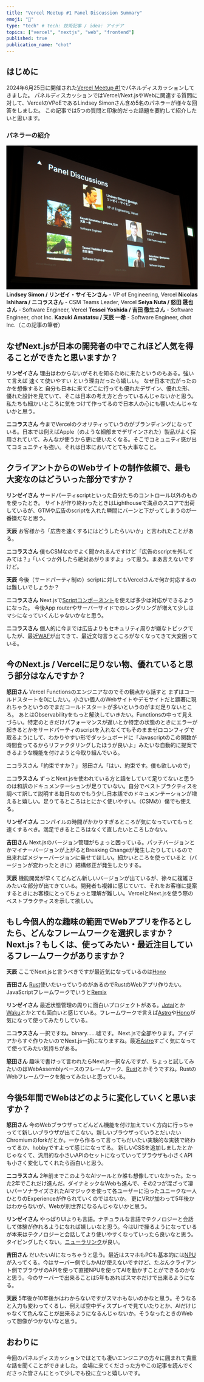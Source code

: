 ```yaml
---
title: "Vercel Meetup #1 Panel Discussion Summary"
emoji: "🔼"
type: "tech" # tech: 技術記事 / idea: アイデア
topics: ["vercel", "nextjs", "web", "frontend"]
published: true
publication_name: "chot"
---
```


## はじめに

2024年6月25日に開催された[Vercel Meetup #1](https://vercel.connpass.com/event/321176/)でパネルディスカッションしてきました。
パネルディスカッションではVercel/Next.jsやWebに関連する質問に対して、VercelのVPoEであるLindsey Simonさん含め5名のパネラーが様々な回答をしました。
この記事では5つの質問と印象的だった話題を要約して紹介したいと思います。

### パネラーの紹介

![](/images/2ab542c1c8671b/vercel_meetup_paneler.jpg)
**Lindsey Simon / リンゼイ・サイモンさん** - VP of Engineering, Vercel
**Nicolas Ishihara / ニコラスさん** - CSM Teams Leader, Vercel
**Seiya Nuta / 怒田 晟也さん** - Software Engineer, Vercel
**Tessei Yoshida / 吉田 徹生さん** - Software Engineer, chot Inc.
**Kazuki Amatatsu / 天辰 一希** - Software Engineer, chot Inc.（この記事の筆者）


## なぜNext.jsが日本の開発者の中でこれほど人気を得ることができたと思いますか？

**リンゼイさん**
理由はわからないがそれを知るために来たというのもある。強いて言えば 速くて使いやすい という理由だったら嬉しい。
なぜ日本で広がったのかを想像すると 自分も日本に来てどこに行っても優れたデザイン、優れた形、優れた設計を見ていて、そこは日本の考え方と合っているんじゃないかと思う。私たちも細かいところに気をつけて作ってるので日本人の心にも響いたんじゃないかと思う。

**ニコラスさん**
今までVercelのクオリティっていうのがブランディングになっている。日本では例えばApple（のような細部までデザインされた）製品がよく採用されていて、みんなが使うから更に使いたくなる。そこでコミュニティ感が出てコミュニティも強い。それは日本においてとても大事なこと。

## クライアントからのWebサイトの制作依頼で、最も大変なのはどういった部分ですか？

**リンゼイさん**
サードパーティscriptといった自分たちのコントロール以外のものを使ったとき。
サイトが作り終わったときはLighthouseで満点のスコアで出荷しているが、GTMや広告のscriptを入れた瞬間にバーンと下がってしまうのが一番嫌だなと思う。

**天辰**
お客様から「広告を速くするにはどうしたらいいか」と言われたことがある。

**ニコラスさん**
僕もCSMなのでよく聞かれるんですけど「広告のscriptを外してみては？」「いくつか外したら絶対あがりますよ」って思う。まあ言えないですけど。

**天辰**
今後（サードパーティ制の）scriptに対してもVercelさんで何か対応するのは難しいでしょうか？

**ニコラスさん**
Next.jsで[Scriptコンポーネント](https://nextjs.org/docs/app/api-reference/components/script)を使えば多少は対応ができるようになった。
今後App routerやサーバーサイドでのレンダリングが増えて少しはマシになっていくんじゃないかなと思う。

**ニコラスさん**
個人的に今までは広告よりもセキュリティ周りが嫌なトピックでしたが、最近[WAF](https://vercel.com/docs/security/vercel-firewall)が出てきて、最近文句言うところがなくなってきて大変困っている。

## 今のNext.js / Vercelに足りない物、優れていると思う部分はなんですか？

**怒田さん**
Vercel Functionsのエンジニアなのでその観点から話すと
まずはコールドスタートを0にしたい。小さい個人のWebサイトやデモサイトだと顕著に現れちゃうというのでまだコールドスタートが多いというのがまだ足りないところ。
あとはObservabilityをもっと解決していきたい。Functionsの中って見えづらい。特定のときだけパフォーマンスが遅いとか特定の状態のときにエラーが起きるとかをサードパーティのscriptを入れなくてもそのままゼロコンフィグで取るようにして、わかりやすい形でダッシュボードに「Javascriptのこの関数が時間食ってるからリファクタリングしたほうが良いよ」みたいな自動的に提案できるような機能を付けようと今取り組んでいる。

ニコラスさん「約束ですか？」
怒田さん「はい、約束です。僕も欲しいので」

**ニコラスさん**
ずっとNext.jsを使われている方と話をしていて足りてないと思うのは和訳のドキュメンテーションが足りていない。自分でベストプラクティスを調べて訳して説明する毎日なのでもう少し日本語でのドキュメンテーションが増えると嬉しい。足りてるところはとにかく使いやすい。（CSMの）僕でも使える。

**リンゼイさん**
コンパイルの時間がかかりすぎるところが気になっていてもっと速くするべき。満足できるところはなくて直したいところしかない。

**吉田さん**
Next.jsのバージョン管理がちょっと困っている。パッチバージョンとかマイナーバージョンが上がるとBreaking Changeが発生したりしているので出来ればメジャーバージョンに乗せてほしい。細かいところを使っていると（バージョンが変わったときに）結構修正が発生したりする。

**天辰**
機能開発が早くてどんどん新しいバージョンが出ているが、徐々に複雑さみたいな部分が出てきている。開発者も複雑に感じていて、それをお客様に提案するときにお客様にとってちょっと理解が難しい。VercelとNext.jsを使う際のベストプラクティスを示して欲しい。

## もし今個人的な趣味の範囲でWebアプリを作るとしたら、どんなフレームワークを選択しますか？Next.js？もしくは、使ってみたい・最近注目しているフレームワークがありますか？

**天辰**
ここでNext.jsと言うべきですが最近気になっているのは[Hono](https://hono.dev/)

**吉田さん**
[Rust](https://www.rust-lang.org/ja)使いたいっていうのがあるのでRustのWebアプリ作りたい。JavaScriptフレームワークでいうと[Remix](https://remix.run/)

**リンゼイさん**
最近状態管理の周りに面白いプロジェクトがある。[Jotai](https://jotai.org/)とか[Waku](https://waku.gg/)とかとても面白いと感じている。フレームワークで言えば[Astro](https://astro.build/)や[Hono](https://hono.dev/)が気になって使ってみたりしている。

**ニコラスさん**
一択ですね。binary……嘘です。
Next.jsで全部やります。アイデアからすぐ作りたいのでNext.js一択になりますね。最近[Astro](https://astro.build/)すごく気になってて使ってみたい気持ちがある。

**怒田さん**
趣味で書けって言われたらNext.js一択なんですが、ちょっと試してみたいのはWebAssemblyベースのフレームワーク、[Rust](https://www.rust-lang.org/ja)とかそうですね。RustのWebフレームワークを触ってみたいと思っている。


## 今後5年間でWebはどのように変化していくと思いますか？

**怒田さん**
今のWebブラウザってどんどん機能を付け加えていく方向に行っちゃってて新しいブラウザが出てこない。新しいブラウザっていうとだいたいChromiumのforkだとか。一から作るって言ってもだいたい実験的な実装で終わってるか、hobbyですよって感じになってる。
新しいCSSを追加しましたとかじゃなくて、汎用的な小さいAPIのセットになっていってブラウザも小さくAPIも小さく変化してくれたら面白いと思う。

**ニコラスさん**
2年前までこのようなAIツールとか誰も想像していなかった。たった2年でこれだけ進んだ。ダイナミックなWebも進んで、その2つが混ざって凄いパーソナライズされたAIマジックを使って各ユーザーに沿ったユニークな一人ひとりのExperienceが作られていくのではないか。
更にVRが加わって5年後かはわからないが、Webが別世界になるんじゃないかと思う。

**リンゼイさん**
やっぱりUIよりも言語。ナチュラルな言語でテクノロジーと会話して体験が作れるようになれば嬉しいなと思う。今はUIで操るようになっているが本来はテクノロジーと会話してより使いやすくなっていったら良いなと思う。タイピングしたくない。[ニューラリンク](https://ja.wikipedia.org/wiki/%E3%83%8B%E3%83%A5%E3%83%BC%E3%83%A9%E3%83%AA%E3%83%B3%E3%82%AF#:~:text=%E3%83%8B%E3%83%A5%E3%83%BC%E3%83%A9%E3%83%AA%E3%83%B3%E3%82%AF%EF%BC%88%E8%8B%B1%3A%20Neuralink%20Corporation,%E5%85%AC%E3%81%AB%E5%A0%B1%E3%81%98%E3%82%89%E3%82%8C%E3%81%9F%E3%80%82)が良い。

**吉田さん**
だいたいAIになっちゃうと思う。最近はスマホもPCも基本的には[NPU](https://swri.jp/glossary/NPU)が入ってくる。今はサーバー側でしかAIが使えないですけど、たぶんクライアント側でブラウザのAPIを使って直接NPUを使ってAIを動かすことができるのかなと思う。今のサーバーで出来ることは5年もあればスマホだけで出来るようになる。

**天辰**
5年後か10年後かはわからないですがスマホもないのかなと思う。そうなると入力も変わってくるし、例えば空中ディスプレイで見ていたりとか、AIだけじゃなくて色んなことが出来るようになるんじゃないか。そうなったときのWebって想像がつかないなと思う。

## おわりに

今回のパネルディスカッションではとても凄いエンジニアの方々に囲まれて貴重な話を聞くことができました。
会場に来てくださった方やこの記事を読んでくださった皆さんにとって少しでも役に立つと嬉しいです。
